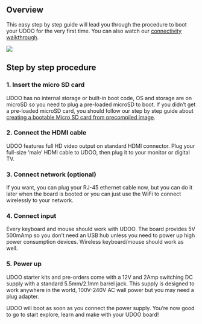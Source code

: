 ## Overview

This easy step by step guide will lead you through the procedure to boot your UDOO for the very first time.
You can also watch our [connectivity walkthrough](/tutorial/connectivity-walkthrough/).

<img src="/docs/img/Box1_Tutorials_UdooSite.png">


## Step by step procedure

### 1. Insert the micro SD card

UDOO has no internal storage or built-in boot code, OS and storage are on microSD so you need to plug a pre-loaded microSD to boot. If you didn’t get a pre-loaded microSD card, you should follow our step by step guide about [creating a bootable Micro SD card from precompiled image](/docs/Getting_Started/Create_A_Bootable_MicroSD_card_for_UDOO).

### 2. Connect the HDMI cable

UDOO features full HD video output on standard HDMI connector. Plug your full-size ‘male’ HDMI cable to UDOO, then plug it to your monitor or digital TV.

### 3. Connect network (optional)

If you want, you can plug your RJ-45 ethernet cable now, but you can do it later when the board is booted or you can just use the WiFi to connect wirelessly to your network.

### 4. Connect input

Every keyboard and mouse should work with UDOO. The board provides 5V 500mAmp so you don’t need an USB hub unless you need to power up high power consumption devices. Wireless keyboard/mouse should work as well.

### 5. Power up

UDOO starter kits and pre-orders come with a 12V and 2Amp switching DC supply with a standard 5.5mm/2.1mm barrel jack. This supply is designed to work anywhere in the world, 100V-240V AC wall power but you may need a plug adapter.

UDOO will boot as soon as you connect the power supply. You’re now good to go to start explore, learn and make with your UDOO board!


